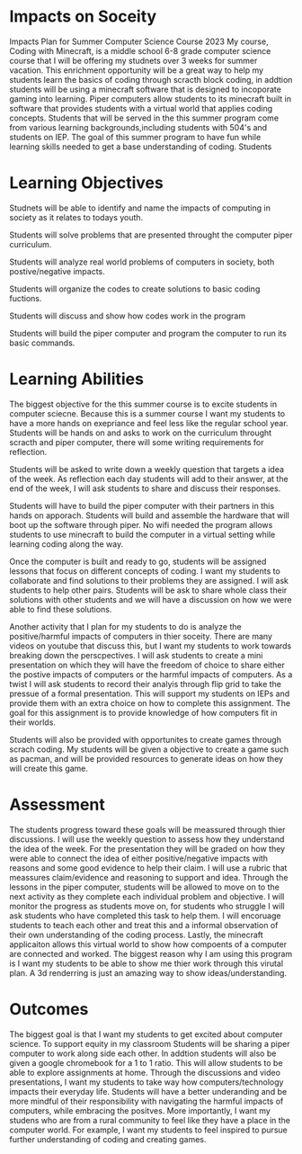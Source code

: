 # Impacts on Soceity
Impacts Plan for Summer Computer Science Course 2023
My course, Coding with Minecraft, is a middle school 6-8 grade computer science course that I will be offering my studnets over 3 weeks for summer vacation. This enrichment opportunity will be a great way to help my students learn the basics of coding through scracth block coding, in addtion students will be using a minecraft software that is designed to incoporate gaming into learning. Piper computers allow students to its minecraft built in software that provides students with a virtual world that applies coding concepts. Students that will be served in the this summer program come from various learning backgrounds,including students with 504's and students on IEP. The goal of this summer program to have fun while learning skills needed to get a base understanding of coding. Students 

# Learning Objectives
Studnets will be able to identify and name the impacts of computing in society as it relates to todays youth. 

Students will solve problems that are presented throught the computer piper curriculum. 

Students will analyze real world problems of computers in society, both postive/negative impacts.

Students will organize the codes to create solutions to basic coding fuctions.

Students will discuss and show how codes work in the program

Students will build the piper computer and program the computer to run its basic commands. 

# Learning Abilities

The biggest objective for the this summer course is to excite students in computer sciecne. Because this is a summer course I want my students to have a more hands on exepriance and feel less like the regular school year. Students will be hands on and asks to work on the curriculum throught scracth and piper computer, there will some writing requirements for reflection. 

Students will be asked to write down a weekly question that targets a idea of the week. As reflection each day students will add to their answer, at the end of the week, I will ask students to share and discuss their responses. 

Students will have to build the piper computer with their partners in this hands on apporach. Students will build and assemble the hardware that will boot up the software through piper. No wifi needed the program allows students to use minecraft to build the computer in a virtual setting while learning coding along the way. 

Once the computer is built and ready to go, students will be assigned lessons that focus on different concepts of coding. I want my students to collaborate and find solutions to their problems they are assigned. I will ask students to help other pairs. Students will be ask to share whole class their solutions with other students and we will have a discussion on how we were able to find these solutions. 

Another activity that I plan for my students to do is analyze the positive/harmful impacts of computers in thier soceity. There are many videos on youtube that discuss this, but I want my students to work towards breaking down the perscpectives. I will ask students to create a mini presentation on which they will have the freedom of choice to share either the postive impacts of computers or the harmful impacts of computers. As a twist I will ask students to record their analyis through flip grid to take the pressue of a formal presentation. This will support my students on IEPs and provide them with an extra choice on how to complete this assignment. The goal for this assignment is to provide knowledge of how computers fit in their worlds. 

Students will also be provided with opportunites to create games through scrach coding. My students will be given a objective to create a game such as pacman, and will be provided resources to generate ideas on how they will create this game. 

# Assessment

The students progress toward these goals will be meassured through thier discussions. I will use the weekly question to assess how they understand the idea of the week. 
For the presentation they will be graded on how they were able to connect the idea of either positive/negative impacts with reasons and some good evidence to help their claim. I will use a rubric that meassures claim/evidence and reasoning to support and idea. 
Through the lessons in the piper computer, students will be allowed to move on to the next activity as they complete each individual problem and objective. I will monitor the progress as students move on, for students who struggle I will ask students who have completed this task to help them. I will encoruage students to teach each other and treat this and a informal observation of their own understanding of the coding process. 
Lastly, the minecraft applicaiton allows this virtual world to show how compoents of a computer are connected and worked. The biggest reason why I am using this program is I want my students to be able to show me thier work through this virutal plan. A 3d renderring is just an amazing way to show ideas/understanding. 

# Outcomes

The biggest goal is that I want my students to get excited about computer science. To support equity in my classroom Students will be sharing a piper computer to work along side each other. In addtion students will also be given a google chromebook for a 1 to 1 ratio. This will allow students to be able to explore assignments at home. 
Through the discussions and video presentations, I want my students to take way how computers/technology impacts their everyday life. Students will have a better underanding and be more mindful of their responsibility with navigating the harmful impacts of computers, while embracing the positves. More importantly, I want my studens who are from a rural community to feel like they have a place in the computer world. For example, I want my students to feel inspired to pursue further understanding of coding and creating games. 

